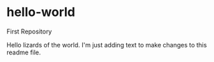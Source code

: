 # hello-world
First Repository

Hello lizards of the world.
I'm just adding text to make changes to this readme file.
